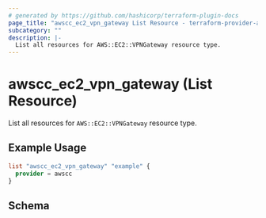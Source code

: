 ```yaml
---
# generated by https://github.com/hashicorp/terraform-plugin-docs
page_title: "awscc_ec2_vpn_gateway List Resource - terraform-provider-awscc"
subcategory: ""
description: |-
  List all resources for AWS::EC2::VPNGateway resource type.
---
```


# awscc_ec2_vpn_gateway (List Resource)

List all resources for `AWS::EC2::VPNGateway` resource type.

## Example Usage

```terraform
list "awscc_ec2_vpn_gateway" "example" {
  provider = awscc
}
```

<!-- schema generated by tfplugindocs -->
## Schema
